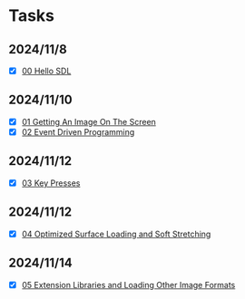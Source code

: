 # Tasks

## 2024/11/8

- [x] [00 Hello SDL](./00_HelloSDL.md)

## 2024/11/10

- [x] [01 Getting An Image On The Screen](./01_GettingAnImageOnTheScreen.md)
- [x] [02 Event Driven Programming](./02_EventDrivenProgramming.md)

## 2024/11/12

- [x] [03 Key Presses](./03_KeyPresses.md)

## 2024/11/12

- [x] [04 Optimized Surface Loading and Soft Stretching](./04_OptimizedSurfaceLoadingandSoftStretching.md)

## 2024/11/14

- [x] [05 Extension Libraries and Loading Other Image Formats](./05_ExtensionLibraries.md)